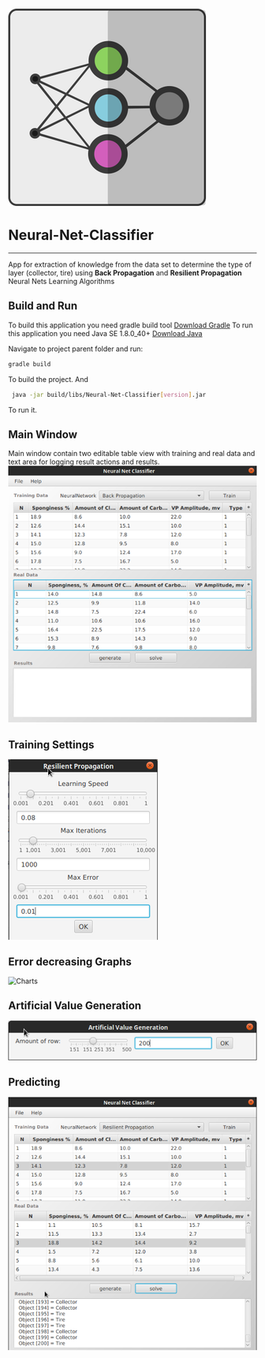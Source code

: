 ![Neural-Net-Classifier Logo](src/edu/nnc/resources/logo.png)
# Neural-Net-Classifier
------
 App for extraction of knowledge from the data set to determine the type of layer (collector, tire) using **Back Propagation** and **Resilient Propagation** Neural Nets Learning Algorithms

## Build and Run
To build this application you need gradle build tool
[Download Gradle](http://gradle.org/gradle-download/)
To run this application you need Java SE 1.8.0_40+
[Download Java](http://www.oracle.com/technetwork/java/javase/downloads/jdk8-downloads-2133151.html)

Navigate to project parent folder and run: 
``` Bash 
gradle build
```
To build the project. And
``` Bash
 java -jar build/libs/Neural-Net-Classifier[version].jar
```
To run it.

## Main Window
Main window contain two editable table view with training and real data and text area for logging result actions and results.
![Main Window](/screenshots/main-window.png)

## Training Settings
![Training Settings](/screenshots/training-settings.png)

## Error decreasing Graphs
![Charts](/screenshots/charts)

## Artificial Value Generation
![AVG](/screenshots/avg.png)

## Predicting
![Predicting](/screenshots/prediction.png)
